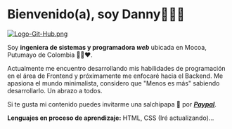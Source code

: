 # Bienvenido(a), soy Danny👩🏽‍💻

[![Logo-Git-Hub.png](https://i.postimg.cc/FRQMcM4z/Logo-Git-Hub.png)](https://postimg.cc/SXD1btjb)

Soy **ingeniera de sistemas y programadora _web_** ubicada en Mocoa, Putumayo de Colombia 💛💙❤️.

Actualmente me encuentro desarrollando mis habilidades de programación en el área de Frontend y próximamente me enfocaré hacia el Backend. Me apasiona el mundo minimalista, considero que "Menos es más" sabiendo desarrollarlo. Un abrazo a todos.


Si te gusta mi contenido puedes invitarme una salchipapa 🍟 por <a href="https://paypal.me/lorddannyo?country.x=CO&locale.x=es_XC" target="_blank" rel="noopener"> _**Paypal**_</a>.

**Lenguajes en proceso de aprendizaje:** HTML, CSS (Iré actualizando)...



